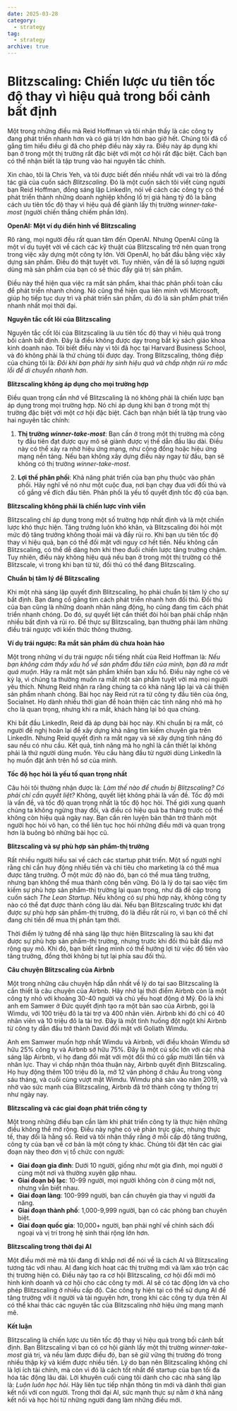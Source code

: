 ```yaml
---
date: 2025-03-28
category:
  - strategy
tag:
  - strategy
archive: true
---
```


# Blitzscaling: Chiến lược ưu tiên tốc độ thay vì hiệu quả trong bối cảnh bất định

Một trong những điều mà Reid Hoffman và tôi nhận thấy là các công ty đang phát triển nhanh hơn và có giá trị lớn hơn bao giờ hết. Chúng tôi đã cố gắng tìm hiểu điều gì đã cho phép điều này xảy ra. Điều này áp dụng khi bạn ở trong một thị trường rất đặc biệt với một cơ hội rất đặc biệt. Cách bạn có thể nhận biết là tập trung vào hai nguyên tắc chính.

Xin chào, tôi là Chris Yeh, và tôi được biết đến nhiều nhất với vai trò là đồng tác giả của cuốn sách _Blitzscaling_. Đó là một cuốn sách tôi viết cùng người bạn Reid Hoffman, đồng sáng lập LinkedIn, nói về cách các công ty có thể phát triển thành những doanh nghiệp khổng lồ trị giá hàng tỷ đô la bằng cách ưu tiên tốc độ thay vì hiệu quả để giành lấy thị trường _winner-take-most_ (người chiến thắng chiếm phần lớn).

**OpenAI: Một ví dụ điển hình về Blitzscaling**

Rõ ràng, mọi người đều rất quan tâm đến OpenAI. Nhưng OpenAI cũng là một ví dụ tuyệt vời về cách các kỹ thuật của Blitzscaling trở nên quan trọng trong việc xây dựng một công ty lớn. Với OpenAI, họ bắt đầu bằng việc xây dựng sản phẩm. Điều đó thật tuyệt vời. Tuy nhiên, vấn đề là số lượng người dùng mà sản phẩm của bạn có sẽ thúc đẩy giá trị sản phẩm.

Điều này thể hiện qua việc ra mắt sản phẩm, khai thác phân phối toàn cầu để phát triển nhanh chóng. Nó cũng thể hiện qua liên minh với Microsoft, giúp họ tiếp tục duy trì và phát triển sản phẩm, dù đó là sản phẩm phát triển nhanh nhất mọi thời đại.

**Nguyên tắc cốt lõi của Blitzscaling**

Nguyên tắc cốt lõi của Blitzscaling là ưu tiên tốc độ thay vì hiệu quả trong bối cảnh bất định. Đây là điều không được dạy trong bất kỳ sách giáo khoa kinh doanh nào. Tôi biết điều này vì tôi đã học tại Harvard Business School, và đó không phải là thứ chúng tôi được dạy. Trong Blitzscaling, thông điệp của chúng tôi là: _Đôi khi bạn phải hy sinh hiệu quả và chấp nhận rủi ro mắc lỗi để di chuyển nhanh hơn_.

**Blitzscaling không áp dụng cho mọi trường hợp**

Điều quan trọng cần nhớ về Blitzscaling là nó không phải là chiến lược bạn áp dụng trong mọi trường hợp. Nó chỉ áp dụng khi bạn ở trong một thị trường đặc biệt với một cơ hội đặc biệt. Cách bạn nhận biết là tập trung vào hai nguyên tắc chính:

1. **Thị trường _winner-take-most_**: Bạn cần ở trong một thị trường mà công ty đầu tiên đạt được quy mô sẽ giành được vị thế dẫn đầu lâu dài. Điều này có thể xảy ra nhờ hiệu ứng mạng, như cộng đồng hoặc hiệu ứng mạng nền tảng. Nếu bạn không xây dựng điều này ngay từ đầu, bạn sẽ không có thị trường _winner-take-most_.

2. **Lợi thế phân phối**: Khả năng phát triển của bạn phụ thuộc vào phân phối. Hãy nghĩ về nó như một cuộc đua, nơi bạn chạy đua với đối thủ và cố gắng về đích đầu tiên. Phân phối là yếu tố quyết định tốc độ của bạn.

**Blitzscaling không phải là chiến lược vĩnh viễn**

Blitzscaling chỉ áp dụng trong một số trường hợp nhất định và là một chiến lược khó thực hiện. Tăng trưởng luôn khó khăn, và Blitzscaling đòi hỏi một mức độ tăng trưởng không thoải mái và đầy rủi ro. Khi bạn ưu tiên tốc độ thay vì hiệu quả, bạn có thể đối mặt với nguy cơ hết tiền. Nếu không cần Blitzscaling, có thể dễ dàng hơn khi theo đuổi chiến lược tăng trưởng chậm. Tuy nhiên, điều này không hiệu quả nếu bạn ở trong một thị trường có thể Blitzscale, vì trong khi bạn từ từ, đối thủ có thể đang Blitzscaling.

**Chuẩn bị tâm lý để Blitzscaling**

Khi một nhà sáng lập quyết định Blitzscaling, họ phải chuẩn bị tâm lý cho sự bất định. Bạn đang cố gắng tìm cách phát triển nhanh hơn đối thủ. Đối thủ của bạn cũng là những doanh nhân năng động, họ cũng đang tìm cách phát triển nhanh chóng. Do đó, sự quyết liệt cần thiết đòi hỏi bạn phải chấp nhận nhiều bất định và rủi ro. Để thực sự Blitzscaling, bạn thường phải làm những điều trái ngược với kiến thức thông thường.

**Ví dụ trái ngược: Ra mắt sản phẩm dù chưa hoàn hảo**

Một trong những ví dụ trái ngược nổi tiếng nhất của Reid Hoffman là: _Nếu bạn không cảm thấy xấu hổ về sản phẩm đầu tiên của mình, bạn đã ra mắt quá muộn_. Hãy ra mắt một sản phẩm khiến bạn xấu hổ. Điều này nghe có vẻ kỳ lạ, vì chúng ta thường muốn ra mắt một sản phẩm tuyệt vời mà mọi người yêu thích. Nhưng Reid nhận ra rằng chúng ta có khả năng lặp lại và cải thiện sản phẩm nhanh chóng. Bài học này Reid rút ra từ công ty đầu tiên của ông, Socialnet. Họ dành nhiều thời gian để hoàn thiện các tính năng nhỏ mà họ cho là quan trọng, nhưng khi ra mắt, khách hàng lại bỏ qua chúng.

Khi bắt đầu LinkedIn, Reid đã áp dụng bài học này. Khi chuẩn bị ra mắt, có người đề nghị hoãn lại để xây dựng khả năng tìm kiếm chuyên gia trên LinkedIn. Nhưng Reid quyết định ra mắt ngay và sẽ xây dựng tính năng đó sau nếu có nhu cầu. Kết quả, tính năng mà họ nghĩ là cần thiết lại không phải là thứ người dùng muốn. Yêu cầu hàng đầu từ người dùng LinkedIn là họ muốn đặt ảnh trên hồ sơ của mình.

**Tốc độ học hỏi là yếu tố quan trọng nhất**

Câu hỏi tôi thường nhận được là: _Làm thế nào để chuẩn bị Blitzscaling? Có phải chỉ cần quyết liệt?_ Không, quyết liệt không phải là vấn đề. Tốc độ mới là vấn đề, và tốc độ quan trọng nhất là tốc độ học hỏi. Thế giới xung quanh chúng ta không ngừng thay đổi, và điều có hiệu quả ba tháng trước có thể không còn hiệu quả ngày nay. Bạn cần rèn luyện bản thân trở thành một người học hỏi vô hạn, có thể liên tục học hỏi những điều mới và quan trọng hơn là buông bỏ những bài học cũ.

**Blitzscaling và sự phù hợp sản phẩm-thị trường**

Rất nhiều người hiểu sai về cách các startup phát triển. Một số người nghĩ rằng chỉ cần huy động nhiều tiền và chi tiêu cho marketing là có thể mua được tăng trưởng. Ở một mức độ nào đó, bạn có thể mua tăng trưởng, nhưng bạn không thể mua thành công bền vững. Đó là lý do tại sao việc tìm kiếm sự phù hợp sản phẩm-thị trường lại quan trọng, như đã đề cập trong cuốn sách _The Lean Startup_. Nếu không có sự phù hợp này, không công ty nào có thể đạt được thành công lâu dài. Nếu bạn Blitzscaling trước khi đạt được sự phù hợp sản phẩm-thị trường, đó là điều rất rủi ro, vì bạn có thể chỉ đang chi tiền để mua thị phần tạm thời.

Thời điểm lý tưởng để nhà sáng lập thực hiện Blitzscaling là sau khi đạt được sự phù hợp sản phẩm-thị trường, nhưng trước khi đối thủ bắt đầu mở rộng quy mô. Khi đó, bạn biết rằng mình có thể hưởng lợi từ việc đổ tiền vào tăng trưởng, đồng thời không bị tụt lại phía sau đối thủ.

**Câu chuyện Blitzscaling của Airbnb**

Một trong những câu chuyện hấp dẫn nhất về lý do tại sao Blitzscaling là cần thiết là câu chuyện của Airbnb. Hãy nhớ lại thời điểm Airbnb còn là một công ty nhỏ với khoảng 30-40 người và chủ yếu hoạt động ở Mỹ. Đó là khi anh em Samwer ở Đức quyết định tạo ra một bản sao của Airbnb, gọi là Wimdu, với 100 triệu đô la tài trợ và 400 nhân viên. Airbnb khi đó chỉ có 40 nhân viên và 10 triệu đô la tài trợ. Đây là một tình huống đột ngột khi Airbnb từ công ty dẫn đầu trở thành David đối mặt với Goliath Wimdu.

Anh em Samwer muốn hợp nhất Wimdu và Airbnb, với điều khoản Wimdu sở hữu 25% công ty và Airbnb sở hữu 75%. Đây là một cú sốc lớn với các nhà sáng lập Airbnb, vì họ đang đối mặt với một đối thủ có gấp mười lần tiền và nhân lực. Thay vì chấp nhận thỏa thuận này, Airbnb quyết định Blitzscaling. Họ huy động thêm 100 triệu đô la, mở 12 văn phòng ở châu Âu trong vòng sáu tháng, và cuối cùng vượt mặt Wimdu. Wimdu phá sản vào năm 2019, và nhờ vào sức mạnh của Blitzscaling, Airbnb đã trở thành công ty thống trị như ngày nay.

**Blitzscaling và các giai đoạn phát triển công ty**

Một trong những điều bạn cần làm khi phát triển công ty là thực hiện những điều không thể mở rộng. Điều này nghe có vẻ phản trực giác, nhưng thực tế, thay đổi là hằng số. Reid và tôi nhận thấy rằng ở mỗi cấp độ tăng trưởng, công ty của bạn về cơ bản là một công ty khác. Chúng tôi đặt tên các giai đoạn này theo đơn vị tổ chức con người:

- **Giai đoạn gia đình**: Dưới 10 người, giống như một gia đình, mọi người ở cùng một nơi và thường xuyên gặp nhau.
- **Giai đoạn bộ lạc**: 10-99 người, mọi người không còn ở cùng một nơi, nhưng vẫn biết nhau.
- **Giai đoạn làng**: 100-999 người, bạn cần chuyên gia thay vì người đa năng.
- **Giai đoạn thành phố**: 1,000-9,999 người, bạn có các phòng ban chuyên biệt.
- **Giai đoạn quốc gia**: 10,000+ người, bạn phải nghĩ về chính sách đối ngoại và vị trí trong hệ sinh thái rộng lớn hơn.

**Blitzscaling trong thời đại AI**

Một điều mới mẻ mà tôi đang đi khắp nơi để nói về là cách AI và Blitzscaling tương tác với nhau. AI đang kích hoạt các thị trường mới và làm xáo trộn các thị trường hiện có. Điều này tạo ra cơ hội Blitzscaling, cơ hội đổi mới mô hình kinh doanh và cơ hội cho các công ty mới. AI sẽ có tác động lớn và cho phép Blitzscaling ở nhiều cấp độ. Các công ty hiện tại có thể sử dụng AI để tăng trưởng với ít người và tài nguyên hơn, trong khi các công ty dựa trên AI có thể khai thác các nguyên tắc của Blitzscaling nhờ hiệu ứng mạng mạnh mẽ.

**Kết luận**

Blitzscaling là chiến lược ưu tiên tốc độ thay vì hiệu quả trong bối cảnh bất định. Bạn Blitzscaling vì bạn có cơ hội giành lấy một thị trường _winner-take-most_ giá trị, và nếu làm được điều đó, bạn sẽ giữ vững thị trường đó trong nhiều thập kỷ và kiếm được nhiều tiền. Lý do bạn nên Blitzscaling không chỉ là lợi ích tài chính, mà còn vì đó là cách tốt nhất để startup của bạn tối đa hóa tác động lâu dài. Lời khuyên cuối cùng tôi dành cho các nhà sáng lập là: _Luôn luôn học hỏi_. Hãy liên tục tiếp nhận thông tin mới và dành thời gian kết nối với con người. Trong thời đại AI, sức mạnh thực sự nằm ở khả năng kết nối và học hỏi từ những người đang làm những điều mới.
